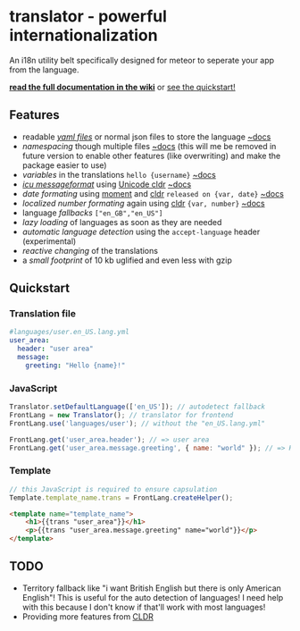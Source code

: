 # translator - powerful internationalization
An i18n utility belt specifically designed for meteor to seperate your app from the language.

**[read the full documentation in the wiki](https://github.com/Nemo64/meteor-translator/wiki)** or [see the quickstart!](#quickstart)

## Features
- readable *[yaml files](http://www.yaml.org/)* or normal json files to store the language [~docs](https://github.com/Nemo64/meteor-translator/wiki/Writing-Language-Files#examples)
- *namespacing* though multiple files [~docs](https://github.com/Nemo64/meteor-translator/wiki/Writing-Language-Files) (this will me be removed in future version to enable other features (like overwriting) and make the package easier to use)
- *variables* in the translations `hello {username}` [~docs](https://github.com/Nemo64/meteor-translator/wiki/Variables)
- *[icu messageformat](http://userguide.icu-project.org/formatparse/messages)* using [Unicode cldr](http://cldr.unicode.org/) [~docs](https://github.com/Nemo64/meteor-translator/wiki/Plural%20and%20Select%20patterns)
- *date formating* using [moment](http://momentjs.com/) and [cldr](http://cldr.unicode.org/) `released on {var, date}` [~docs](https://github.com/Nemo64/meteor-translator/wiki/Date-and-Time-patterns#implementation)
- *localized number formating* again using [cldr](http://cldr.unicode.org/) `{var, number}` [~docs](https://github.com/Nemo64/meteor-translator/wiki/Number-patterns)
- language *fallbacks* `["en_GB","en_US"]`
- *lazy loading* of languages as soon as they are needed
- *automatic language detection* using the `accept-language` header (experimental)
- *reactive changing* of the translations
- a *small footprint* of 10 kb uglified and even less with gzip

## Quickstart

### Translation file
```YAML
#languages/user.en_US.lang.yml
user_area:
  header: "user area"
  message:
    greeting: "Hello {name}!"
```

### JavaScript
```JavaScript
Translator.setDefaultLanguage(['en_US']); // autodetect fallback
FrontLang = new Translator(); // translator for frontend
FrontLang.use('languages/user'); // without the "en_US.lang.yml"

FrontLang.get('user_area.header'); // => user area
FrontLang.get('user_area.message.greeting', { name: "world" }); // => Hello world!
```

### Template
```Javascript
// this JavaScript is required to ensure capsulation
Template.template_name.trans = FrontLang.createHelper();
```
```HTML
<template name="template_name">
    <h1>{{trans "user_area"}}</h1>
    <p>{{trans "user_area.message.greeting" name="world"}}</p>
</template>
```

## TODO
- Territory fallback like "i want British English but there is only American English"! This is useful for the auto detection of languages! I need help with this because I don't know if that'll work with most languages!
- Providing more features from [CLDR](http://cldr.unicode.org/)
